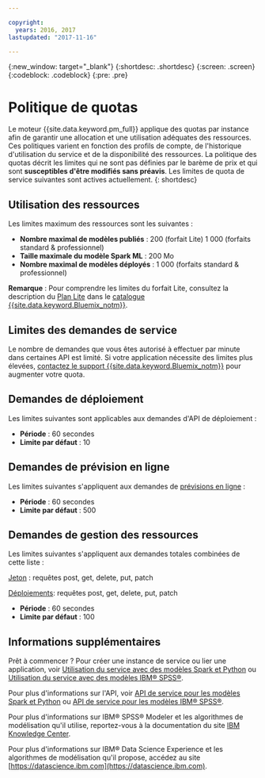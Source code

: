 ```yaml
---

copyright:
  years: 2016, 2017
lastupdated: "2017-11-16"

---
```


{:new_window: target="_blank"}
{:shortdesc: .shortdesc}
{:screen: .screen}
{:codeblock: .codeblock}
{:pre: .pre}

# Politique de quotas

Le moteur {{site.data.keyword.pm_full}} applique des quotas par instance afin de garantir une allocation et une utilisation adéquates des ressources. Ces politiques varient en fonction
des profils de compte, de l'historique d'utilisation du service et de la disponibilité des ressources. La politique des quotas décrit les limites qui ne sont pas définies par le barème de prix
et qui sont **susceptibles d'être modifiés sans préavis**. Les limites de quota de service suivantes sont actives actuellement.
{: shortdesc}

## Utilisation des ressources

Les limites maximum des ressources sont les suivantes :

-  **Nombre maximal de modèles publiés** : 200 (forfait Lite) 1 000 (forfaits standard & professionnel)
-  **Taille maximale du modèle Spark ML** : 200 Mo
-  **Nombre maximal de modèles déployés** : 1 000 (forfaits standard & professionnel)

**Remarque** : Pour comprendre les limites du forfait Lite, consultez la description du [Plan Lite](https://console.bluemix.net/catalog/services/machine-learning) dans le [catalogue {{site.data.keyword.Bluemix_notm}}](https://console.bluemix.net/catalog/).

## Limites des demandes de service

Le nombre de demandes que vous êtes autorisé à effectuer par minute dans certaines API est limité. Si votre application nécessite des limites plus élevées, [contactez le support {{site.data.keyword.Bluemix_notm}}](https://support.ng.bluemix.net/) pour augmenter votre quota.

## Demandes de déploiement

Les limites suivantes sont applicables aux demandes d'API de déploiement :

-  **Période** : 60 secondes
-  **Limite par défaut** : 10

## Demandes de prévision en ligne

Les limites suivantes s'appliquent aux demandes de [prévisions en ligne](pm_service_api_spark_building.html) :

-  **Période** : 60 secondes
-  **Limite par défaut** : 500

## Demandes de gestion des ressources

Les limites suivantes s'appliquent aux demandes totales combinées de cette liste :

[Jeton](https://watson-ml-api.mybluemix.net/#/Token) : requêtes post, get, delete, put, patch

[Déploiements](https://watson-ml-api.mybluemix.net/#/Deployments): requêtes post, get, delete, put, patch

-  **Période** : 60 secondes
-  **Limite par défaut** : 100

## Informations supplémentaires

Prêt à commencer ? Pour créer une instance de service ou lier une application, voir [Utilisation du service avec des modèles Spark et Python](using_pm_service_dsx.html) ou [Utilisation du service avec des modèles IBM® SPSS®](using_pm_service.html).

Pour plus d'informations sur l'API, voir [API de service pour les modèles Spark et Python](pm_service_api_spark.html) ou [API de service pour les modèles IBM® SPSS®](pm_service_api_spss.html).

Pour plus d'informations sur IBM® SPSS® Modeler et les algorithmes de modélisation qu'il utilise, reportez-vous à la documentation du site [IBM Knowledge Center](https://www.ibm.com/support/knowledgecenter/SS3RA7).

Pour plus d'informations sur IBM® Data Science Experience et les algorithmes de modélisation qu'il propose, accédez au site [https://datascience.ibm.com](https://datascience.ibm.com).
